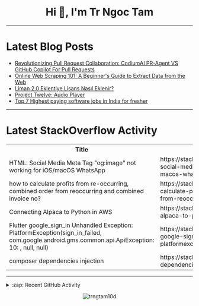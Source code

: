 <h1 align="center">Hi 👋, I'm Tr Ngoc Tam</h1>

---

# Latest Blog Posts
<!-- BLOG-POST-LIST:START -->
- [Revolutionizing Pull Request Collaboration: CodiumAI PR-Agent VS GitHub Copilot For Pull Requests](https://dev.to/dukeofhazardz/revolutionizing-pull-request-collaboration-codiumai-pr-agent-vs-github-copilot-for-pull-requests-2e7o)
- [Online Web Scraping 101: A Beginner&#39;s Guide to Extract Data from the Web](https://dev.to/newsdataio/online-web-scraping-101-a-beginners-guide-to-extract-data-from-the-web-5fp0)
- [Liman 2.0 Eklentiye Lisans Nasıl Eklenir?](https://dev.to/aciklab/liman-20-eklentiye-lisans-nasil-eklenir-46b5)
- [Project Twelve: Audio Player](https://dev.to/valeriavg/project-twelve-audio-player-2m7)
- [Top 7 Highest paying software jobs in India for fresher](https://dev.to/learningpath/navigating-the-tech-jungle-the-highest-paying-software-jobs-in-india-for-fresher-5dm4)
<!-- BLOG-POST-LIST:END -->

---

# Latest StackOverflow Activity
<table>
  <tr><th>Title</th><th>Link</th></tr>
  <!-- STACKOVERFLOW:START --><tr><td>HTML: Social Media Meta Tag &quot;og:image&quot; not working for iOS/macOS WhatsApp</td><td>https://stackoverflow.com/questions/77644633/html-social-media-meta-tag-ogimage-not-working-for-ios-macos-whatsapp</td></tr><tr><td>how to calculate profits from re-occurring, combined order from reoccurring and combined invoice no?</td><td>https://stackoverflow.com/questions/77644632/how-to-calculate-profits-from-re-occurring-combined-order-from-reoccurring-and</td></tr><tr><td>Connecting Alpaca to Python in AWS</td><td>https://stackoverflow.com/questions/77644631/connecting-alpaca-to-python-in-aws</td></tr><tr><td>Flutter google_sign_in Unhandled Exception: PlatformException&lpar;sign_in_failed, com.google.android.gms.common.api.ApiException: 10: , null, null&rpar;</td><td>https://stackoverflow.com/questions/77644630/flutter-google-sign-in-unhandled-exception-platformexceptionsign-in-failed-co</td></tr><tr><td>composer dependencies injection</td><td>https://stackoverflow.com/questions/77644629/composer-dependencies-injection</td></tr><!-- STACKOVERFLOW:END -->
</table>

---

<details>
  <summary>:zap: Recent GitHub Activity</summary>
  
<!--START_SECTION:activity-->
<!--END_SECTION:activity-->

</details>

<p align="center"><img align="center" src="https://github-readme-streak-stats.herokuapp.com/?user=trngtam10d&" alt="trngtam10d" /></p>